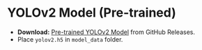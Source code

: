 # YOLOv2 Model (Pre-trained)

- **Download:** [Pre-trained YOLOv2 Model](https://github.com/shivamaggarwal513/coursera-deep-learning-specialization/releases) from GitHub Releases.
- Place `yolov2.h5` in `model_data` folder.

